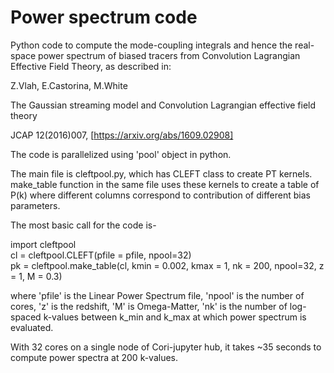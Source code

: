 # Power spectrum code

Python code to compute the mode-coupling integrals and hence the real-space
power spectrum of biased tracers from Convolution Lagrangian Effective Field
Theory, as described in:

Z.Vlah, E.Castorina, M.White

The Gaussian streaming model and Convolution Lagrangian effective field theory

JCAP 12(2016)007, [https://arxiv.org/abs/1609.02908]

The code is parallelized using 'pool' object in python. 

The main file is cleftpool.py, which has CLEFT class to create PT kernels. make_table function
in the same file uses these kernels to create a table of P(k) where different columns correspond
to contribution of different bias parameters.

The most basic call for the code is-

import cleftpool <br>
cl = cleftpool.CLEFT(pfile = pfile,  npool=32) <br>
pk = cleftpool.make_table(cl, kmin = 0.002, kmax = 1, nk = 200, npool=32, z = 1, M = 0.3)

where 'pfile' is the Linear Power Spectrum file, 'npool' is the number of cores, 'z' is the redshift, 
'M' is Omega-Matter, 'nk' is the number of log-spaced k-values between k_min and k_max
at which power spectrum is evaluated.

With 32 cores on a single node of Cori-jupyter hub, it takes ~35 seconds to
compute power spectra at 200 k-values.
